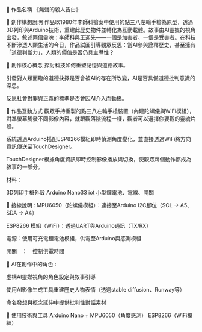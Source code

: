 🧠 作品名稱
《無聲的殺人告白》

🧾 創作構想說明
作品以1980年李師科搶案中使用的點三八左輪手槍為原型，透過3D列印與Arduino技術，重建此歷史物件並轉化為互動載體。故事由AI靈媒的視角出發，敘述兩個靈魂：李師科與王迎先——一個是加害者、一個是受害者。在科技不斷滲透人類生活的今日，作品試圖引導觀眾反思：當AI參與詮釋歷史，甚至擁有「道德判斷力」，人類的價值是否仍具主導性？

🎯 創作核心概念
探討科技如何重塑記憶與道德敘事。

引發對人類面臨的道德抉擇是否會被AI的存在所改變，AI是否具備道德批判意識的深思。

反思社會對罪與正義的標準是否會因AI介入而動搖。

🧩 作品互動方式
觀眾手持重製的點三八左輪手槍裝置（內建陀螺儀與WiFi模組），對準螢幕觸發不同影像內容，就跟觀落陰流程一樣，觀者可以選擇你要觀的靈魂片段。

系統透過Arduino搭配ESP8266模組即時偵測角度變化，並直接透過WiFi將方向資訊傳送至TouchDesigner。

TouchDesigner根據角度資訊即時控制影像播放與切換，使觀眾每個動作都成為敘事的一部分。

材料：

3D列印手槍外殼
Arduino Nano33 iot 
小型鋰電池、電線、開關


🔌 接線說明 : 
MPU6050（陀螺儀模組）：連接至Arduino I2C腳位（SCL → A5、SDA → A4）

ESP8266 模組（WiFi）：透過UART與Arduino通訊（TX/RX）

電源：使用可充電鋰電池模組，供電至Arduino與感測模組

開關　：　控制供電時間

🤖 AI在創作中的角色 :　

虛構AI靈媒視角的角色設定與敘事引導

使用AI影像生成工具重建歷史人物表情（透過stable diffusion、Runway等）

命名發想與概念延伸中提供批判性對話素材

🧪 使用技術與工具
Arduino Nano + MPU6050（角度感測）
ESP8266（WiFi模組）
